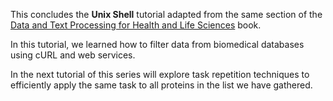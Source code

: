 This concludes the **Unix Shell** tutorial adapted from the same section of the [Data and Text Processing for Health and Life Sciences](https://labs.rd.ciencias.ulisboa.pt/book/) book.

In this tutorial, we learned how to filter data from biomedical databases using cURL and web services.

In the next tutorial of this series will explore task repetition techniques to efficiently apply the same task to all proteins in the list we have gathered.

